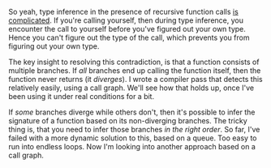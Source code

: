 So yeah, type inference in the presence of recursive function calls
[is complicated](/daily/2024-11-09). If you're calling yourself, then during
type inference, you encounter the call to yourself before you've figured out
your own type. Hence you can't figure out the type of the call, which prevents
you from figuring out your own type.

The key insight to resolving this contradiction, is that a function consists of
multiple branches. If _all_ branches end up calling the function itself, then
the function never returns (it _diverges_). I wrote a compiler pass that detects
this relatively easily, using a call graph. We'll see how that holds up, once
I've been using it under real conditions for a bit.

If _some_ branches diverge while others don't, then it's possible to infer the
signature of a function based on its non-diverging branches. The tricky thing
is, that you need to infer those branches _in the right order_. So far, I've
failed with a more dynamic solution to this, based on a queue. Too easy to run
into endless loops. Now I'm looking into another approach based on a call graph.
